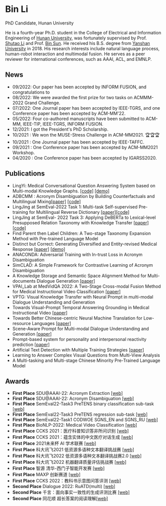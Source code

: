 <h1>Bin Li</h1>
<p>PhD Candidate, Hunan University
<!--                        <br>Changsha, China</br>-->
</p>


He is a fourth-year Ph.D. student in the College of Electrical and Information Engineering of [Hunan University](https://www.hnu.edu.cn/), was fortunately supervised by Prof. [Shutao Li](http://eeit.hnu.edu.cn/info/1279/5237.htm) and Prof. [Bin Sun](http://eeit.hnu.edu.cn/info/1549/8165.htm). He received his B.S. degree from [Yanshan University](https://www.ysu.edu.cn/) in 2018. His research interests include natural language process, human-robot interaction and multimodal fusion. He serves as a peer reviewer for international conferences, such as AAAI, ACL, and EMNLP.

## News

- 09/2022: Our paper has been accepted by INFORM FUSION, and congratulations to
- 08/2022: We were awarded the first prize for two tasks on ACMMM-2022 Grand Challenge.
- 07/2022: One Journal paper has been accepted by IEEE-TGRS, and one Conference paper has been accepted by ACM-MM'22.
- 05/2022: Four co-authored manuscripts have been submitted to ACM-MM, IEEE-TIP, IEEE-TGRS, INFORM FUSION.
- 12/2021: I got the President's PhD Scholarship.
- 10/2021 : We won the MUSE-Stress Challenge in ACM-MM2021. 🏆🏆🏆
- 10/2021 : One Journal paper has been accepted by IEEE-TAFFC.
- 09/2021 : One Conference paper has been accepted by ACM-MM2021 Workshop.
- 04/2020 : One Conference paper has been accepted by IGARSS2020.



## Publications

- LingYi: Medical Conversational Question Answering System based on Multi-modal Knowledge Graphs. [[code]](https://github.com/WENGSYX/LingYi) [[demo]](http://kg.wengsyx.com/)
- ADBCMM : Acronym Disambiguation by Building Counterfactuals and Multilingual Mixing[[paper]](http://ceur-ws.org/Vol-3164/paper20.pdf) [[code]](https://github.com/WENGSYX/ADBCMM)
- LingJing at SemEval-2022 Task 1: Multi-task Self-supervised Pre-training for Multilingual Reverse Dictionary [[paper]](https://aclanthology.org/2022.semeval-1.4/)[[code]](https://github.com/WENGSYX/Semeval/tree/main/1)
- LingJing at SemEval- 2022 Task 3: Applying DeBERTa to Lexical-level Presupposed Relation Taxonomy with Knowledge Transfer [[paper]](https://aclanthology.org/2022.semeval-1.30/)[[code]](https://github.com/WENGSYX/Semeval/tree/main/3)
- Find Parent then Label Children: A Two-stage Taxonomy Expansion Method with Pre-trained Language Model 
- Distinct but Correct: Generating Diversified and Entity-revised Medical Response [[paper]](https://arxiv.org/abs/2108.01266) [[demo]](http://med.wengsyx.com/)
- ANACONDA: Adversarial Training with In-trust Loss in Acronym Disambiguation
- SimCLAD: A Simple Framework for Contrastive Learning of Acronym Disambiguation
- A Knowledge Storage and Semantic Space Alignment Method for Multi-documents Dialogue Generation [[paper]](https://aclanthology.org/2022.dialdoc-1.14/)
- VPAI_Lab at MedVidQA 2022: A Two-Stage Cross-modal Fusion Method for Medical Instructional Video Classification [[paper]](https://aclanthology.org/2022.bionlp-1.21/)
- VPTG: Visual Knowledge Transfer with Neural Prompt in multi-modal Dialogue Understanding and Generation
- Towards Visual-Prompt Temporal Answering Grounding in Medical Instructional Video [[paper]](https://arxiv.org/abs/2203.06667)
- Towards Better Chinese-centric Neural Machine Translation for Low-resource Languages [[paper]](https://arxiv.org/abs/2204.04344)
- Scene-Aware Prompt for Multi-modal Dialogue Understanding and Generation [[paper]](https://arxiv.org/abs/2207.01823)
- Prompt-based system for personality and interpersonal reactivity prediction [[paper]](https://www.softwareimpacts.com/article/S2665-9638(22)00040-9/fulltext#:~:text=The%20prompt-based%20method%20consists%20of%20a%20pre-trained%20model,and%20interpersonal%20reactivity%20prediction.%206.%20Publications%20and%20impacts)
- Artificial Text Detection with Multiple Training Strategies [[paper]](https://www.dialog-21.ru/media/5777/libplusetal104.pdf)
- Learning to Answer Complex Visual Questions from Multi-View Analysis
- A Multi-tasking and Multi-stage Chinese Minority Pre-Trained Language Model


## Awards

- **First Place**   SDU@AAAI-22:  Acronym Extraction [[web]](https://competitions.codalab.org/competitions/34925)
- **First Place**   SDU@AAAI-22:  Acronym Disambiguation [[web]](https://competitions.codalab.org/competitions/34899)
- **First Place**   SemEval22-Task3 PreTENS binary classification sub-task [[web]](https://codalab.lisn.upsaclay.fr/competitions/1292#results)
- **First Place**   SemEval22-Task3 PreTENS regression sub-task [[web]](https://codalab.lisn.upsaclay.fr/competitions/1290)
- **First Place**   SemEval22-Task1 CODWOE SGNS_EN and SGNS_RU [[web]](https://competitions.codalab.org/competitions/34022)
- **First Place**   BioNLP-2022:   Medical Video Classification [[web]](https://codalab.lisn.upsaclay.fr/competitions/1058)
- **First Place**   CCKS 2021：医疗科普知识答非所问识别 [[web]](https://www.biendata.xyz/competition/ccks_2021_tencentmedical_2/)
- **First Place**   CCKS 2021：蕴含实体的中文医疗对话生成 [[web]](https://www.biendata.xyz/competition/ccks_2021_mdg/)
- **First Place**   2021未来杯 AI 学术联赛 [[web]](https://ai.futurelab.tv/contest_detail/22)
- **First Place**  科大讯飞2021 低资源多语种文本翻译挑战赛 [[web]](http://challenge.xfyun.cn/topic/info?type=multi-language-2021)
- **First Place**  科大讯飞2022 低资源多语种文本翻译挑战赛2.0 [[web]](https://challenge.xfyun.cn/topic/info?type=multi-language-2022)
- **First Place**  科大讯飞2022 机器翻译质量评估挑战赛 [[web]](https://challenge.xfyun.cn/topic/info?type=translation-quality)
- **First Place**  智源 清华-西门子智能开发赛 [[web]](https://www.biendata.xyz/competition/qhxmz/)
- **First Place**  MAXP 创新赛道 [[web]](https://www.biendata.xyz/competition/maxp_innovation/)
- **First Place**  CCKS 2022：教科书示意图问答评测 [[web]](https://www.biendata.xyz/competition/ccks2022dqa/)
- **Second Place** Dialogue 2022: RuATD(multi) [[web]](https://www.kaggle.com/c/ruatd-2022-multi-task/leaderboard)
- **Second Place** 千言：面向事实一致性的生成评测比赛 [[web]](https://aistudio.baidu.com/aistudio/competition/detail/105/0/leaderboard)
- **Second Place** 同花顺 超长答案的阅读理解[[web]](http://contest.aicubes.cn/#/detail?topicId=25)